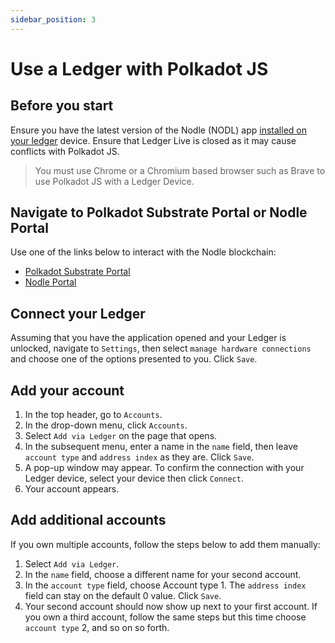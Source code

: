 ```yaml
---
sidebar_position: 3
---
```


# Use a Ledger with Polkadot JS

## Before you start
Ensure you have the latest version of the Nodle (NODL) app [installed on your ledger](../ledger.md) device. Ensure that Ledger Live is closed as it may cause conflicts with Polkadot JS.

> You must use Chrome or a Chromium based browser such as Brave to use Polkadot JS with a Ledger Device.

## Navigate to Polkadot Substrate Portal or Nodle Portal
Use one of the links below to interact with the Nodle blockchain:
- [Polkadot Substrate Portal](https://polkadot.js.org/apps/?rpc=wss%3A%2F%2Fnodle-parachain.api.onfinality.io%2Fpublic-ws#/explorer)
- [Nodle Portal](https://nodleprotocol.io/?rpc=wss%3A%2F%2Fnodle-parachain.api.onfinality.io%2Fpublic-ws#/explorer)

## Connect your Ledger
Assuming that you have the application opened and your Ledger is unlocked, navigate to `Settings`, then select `manage hardware connections` and choose one of the options presented to you. Click `Save`.

## Add your account
1. In the top header, go to `Accounts`.
2. In the drop-down menu, click `Accounts`.
3. Select `Add via Ledger` on the page that opens.
4. In the subsequent menu, enter a name in the `name` field, then leave `account type` and `address index` as they are. Click `Save`.
5. A pop-up window may appear. To confirm the connection with your Ledger device, select your device then click `Connect`.
6. Your account appears.

## Add additional accounts
If you own multiple accounts, follow the steps below to add them manually:
1. Select `Add via Ledger`.
3. In the `name` field, choose a different name for your second account.
3. In the `account type` field, choose Account type 1. The `address index` field can stay on the default 0 value. Click `Save`.
4. Your second account should now show up next to your first account. If you own a third account, follow the same steps but this time choose `account type` 2, and so on so forth.